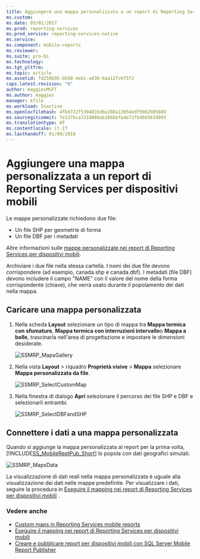 ```yaml
---
title: Aggiungere una mappa personalizzata a un report di Reporting Services per dispositivi mobili | Microsoft Docs
ms.custom: 
ms.date: 03/01/2017
ms.prod: reporting-services
ms.prod_service: reporting-services-native
ms.service: 
ms.component: mobile-reports
ms.reviewer: 
ms.suite: pro-bi
ms.technology: 
ms.tgt_pltfrm: 
ms.topic: article
ms.assetid: fd259b95-bb58-4eb1-a436-6aa12fc6f5f2
caps.latest.revision: "6"
author: maggiesMSFT
ms.author: maggies
manager: kfile
ms.workload: Inactive
ms.openlocfilehash: 4fbd722f5304835d6e288a13054edf9962985889
ms.sourcegitcommit: 7e117bca721d008ab106bbfede72f649d3634993
ms.translationtype: HT
ms.contentlocale: it-IT
ms.lasthandoff: 01/09/2018
---
```

# <a name="add-a-custom-map-to-a-reporting-services-mobile-report"></a>Aggiungere una mappa personalizzata a un report di Reporting Services per dispositivi mobili
Le mappe personalizzate richiedono due file:  
* Un file SHP per geometrie di forma  
* Un file DBF per i metadati  
  
Altre informazioni sulle [mappe personalizzate nei report di Reporting Services per dispositivi mobili](../../reporting-services/mobile-reports/custom-maps-in-reporting-services-mobile-reports.md).  
  
Archiviare i due file nella stessa cartella. I nomi dei due file devono corrispondere (ad esempio, canada.shp e canada.dbf). I metadati (file DBF) devono includere il campo "NAME" con il valore del nome della forma corrispondente (chiave), che verrà usato durante il popolamento dei dati nella mappa.   
  
## <a name="load-a-custom-map"></a>Caricare una mappa personalizzata  
  
1. Nella scheda **Layout** selezionare un tipo di mappa tra **Mappa termica con sfumature**, **Mappa termica con interruzioni intervallo**o **Mappa a bolle**, trascinarla nell'area di progettazione e impostare le dimensioni desiderate.  
  
   ![SSMRP_MapsGallery](../../reporting-services/mobile-reports/media/ssmrp-mapsgallery.png)  
  
2. Nella vista **Layout** > riquadro **Proprietà visive** > **Mappa** selezionare **Mappa personalizzata da file**.   
  
   ![SSMRP_SelectCustomMap](../../reporting-services/mobile-reports/media/ssmrp-selectcustommap.png)  
  
3. Nella finestra di dialogo **Apri** selezionare il percorso dei file SHP e DBF e selezionarli entrambi.   
  
   ![SSMRP_SelectDBFandSHP](../../reporting-services/mobile-reports/media/ssmrp-selectdbfandshp.png)  
  
## <a name="connect-data-to-a-custom-map"></a>Connettere i dati a una mappa personalizzata  
Quando si aggiunge la mappa personalizzata al report per la prima volta, [!INCLUDE[SS_MobileReptPub_Short](../../includes/ss-mobilereptpub-short.md)] lo popola con dati geografici simulati.  
  
![SSMRP_MapsData](../../reporting-services/mobile-reports/media/ssmrp-mapsdata.png)  
  
La visualizzazione di dati reali nella mappa personalizzata è uguale alla visualizzazione dei dati nelle mappe predefinite. Per visualizzare i dati, seguire la procedura in [Eseguire il mapping nei report di Reporting Services per dispositivi mobili](../../reporting-services/mobile-reports/maps-in-reporting-services-mobile-reports.md) .  
  
### <a name="see-also"></a>Vedere anche  
- [Custom maps in Reporting Services mobile reports](../../reporting-services/mobile-reports/custom-maps-in-reporting-services-mobile-reports.md)  
- [Eseguire il mapping nei report di Reporting Services per dispositivi mobili](../../reporting-services/mobile-reports/maps-in-reporting-services-mobile-reports.md)  
- [Creare e pubblicare report per dispositivi mobili con SQL Server Mobile Report Publisher](../../reporting-services/mobile-reports/create-mobile-reports-with-sql-server-mobile-report-publisher.md)   
  
  
  
  
